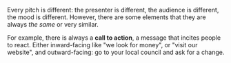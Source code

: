 Every pitch is different: the presenter is different, the audience is different, the mood is different. However, there are some elements that they are always *the same* or very similar. 

For example, there is always a **call to action**, a message that incites people to react. Either inward-facing like "we look for money", or "visit our website", and outward-facing: go to your local council and ask for a change. 

